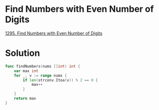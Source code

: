 # Find Numbers with Even Number of Digits

[1295. Find Numbers with Even Number of Digits](https://leetcode.com/problems/find-numbers-with-even-number-of-digits/description/)


# Solution

```go
func findNumbers(nums []int) int {
    var max int
    for _, v := range nums {
        if len(strconv.Itoa(v)) % 2 == 0 {
            max++
        }
    }
    return max
}
```
